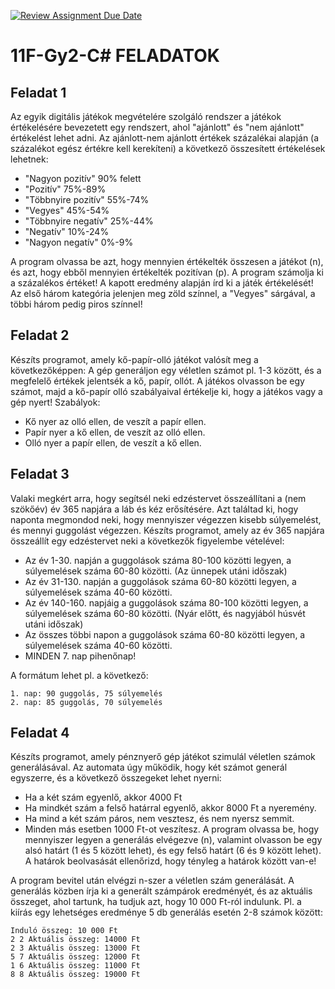 [![Review Assignment Due Date](https://classroom.github.com/assets/deadline-readme-button-22041afd0340ce965d47ae6ef1cefeee28c7c493a6346c4f15d667ab976d596c.svg)](https://classroom.github.com/a/RPJeI50Q)
# 11F-Gy2-C# FELADATOK

## Feladat 1

Az egyik digitális játékok megvételére szolgáló rendszer a játékok értékelésére bevezetett egy rendszert, ahol "ajánlott" és "nem ajánlott" értékelést lehet adni. Az ajánlott-nem ajánlott értékek százalékai alapján (a százalékot egész értékre kell kerekíteni) a következő összesített értékelések lehetnek:

-	"Nagyon pozitív" 90% felett
-	"Pozitív" 75%-89%
-	"Többnyire pozitív" 55%-74%
-	"Vegyes" 45%-54%
-	"Többnyire negatív" 25%-44%
-	"Negatív" 10%-24%
-	"Nagyon negatív" 0%-9%

A program olvassa be azt, hogy mennyien értékelték összesen a játékot (n), és azt, hogy ebből mennyien értékelték pozitívan (p). A program számolja ki a százalékos értéket!
A kapott eredmény alapján írd ki a játék értékelését!
Az első három kategória jelenjen meg zöld színnel, a "Vegyes" sárgával, a többi három pedig piros színnel!

## Feladat 2

Készíts programot, amely kő-papír-olló játékot valósít meg a következőképpen:
A gép generáljon egy véletlen számot pl. 1-3 között, és a megfelelő értékek jelentsék a kő, papír, ollót.
A játékos olvasson be egy számot, majd a kő-papír olló szabályaival értékelje ki, hogy a játékos vagy a gép nyert!
Szabályok:
-	Kő nyer az olló ellen, de veszít a papír ellen.
-	Papír nyer a kő ellen, de veszít az olló ellen.
-	Olló nyer a papír ellen, de veszít a kő ellen.

## Feladat 3

Valaki megkért arra, hogy segítsél neki edzéstervet összeállítani a (nem szökőév) év 365 napjára a láb és kéz erősítésére. Azt találtad ki, hogy naponta megmondod neki, hogy mennyiszer végezzen kisebb súlyemelést, és mennyi guggolást végezzen.
Készíts programot, amely az év 365 napjára összeállít egy edzéstervet neki a következők figyelembe vételével:
-	Az év 1-30. napján a guggolások száma 80-100 közötti legyen, a súlyemelések száma 60-80 közötti. (Az ünnepek utáni időszak)
-	Az év 31-130. napján a guggolások száma 60-80 közötti legyen, a súlyemelések száma 40-60 közötti.
-	Az év 140-160. napjáig a guggolások száma 80-100 közötti legyen, a súlyemelések száma 60-80 közötti. (Nyár előtt, és nagyjából húsvét utáni időszak)
-	Az összes többi napon a guggolások száma 60-80 közötti legyen, a súlyemelések száma 40-60 közötti.
-	MINDEN 7. nap pihenőnap!
	
A formátum lehet pl. a következő:
```
1. nap: 90 guggolás, 75 súlyemelés
2. nap: 85 guggolás, 70 súlyemelés
```

## Feladat 4

Készíts programot, amely pénznyerő gép játékot szimulál véletlen számok generálásával. Az automata úgy működik, hogy két számot generál egyszerre, és a következő összegeket lehet nyerni:
-	Ha a két szám egyenlő, akkor 4000 Ft
-	Ha mindkét szám a felső határral egyenlő, akkor 8000 Ft a nyeremény.
-	Ha mind a két szám páros, nem vesztesz, és nem nyersz semmit.
-	Minden más esetben 1000 Ft-ot veszítesz.
A program olvassa be, hogy mennyiszer legyen a generálás elvégezve (n), valamint olvasson be egy alsó határt (1 és 5 között lehet), és egy felső határt (6 és 9 között lehet). A határok beolvasását ellenőrizd, hogy tényleg a határok között van-e!

A program bevitel után elvégzi n-szer a véletlen szám generálását. A generálás közben írja ki a generált számpárok eredményét, és az aktuális összeget, ahol tartunk, ha tudjuk azt, hogy 10 000 Ft-ról indulunk.
Pl. a kiírás egy lehetséges eredménye 5 db generálás esetén 2-8 számok között:

```
Induló összeg: 10 000 Ft
2 2	Aktuális összeg: 14000 Ft
2 3 Aktuális összeg: 13000 Ft
5 7	Aktuális összeg: 12000 Ft
1 6	Aktuális összeg: 11000 Ft
8 8 Aktuális összeg: 19000 Ft
```